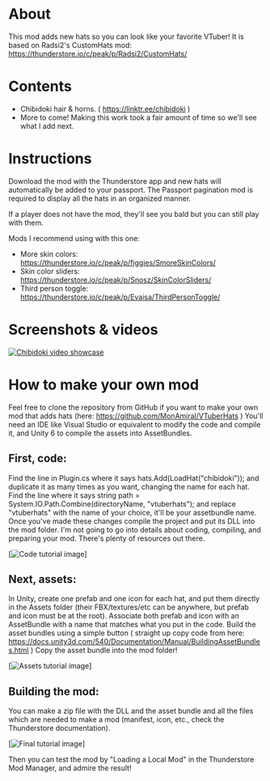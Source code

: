 # About
This mod adds new hats so you can look like your favorite VTuber!
It is based on Radsi2's CustomHats mod: https://thunderstore.io/c/peak/p/Radsi2/CustomHats/

# Contents
- Chibidoki hair & horns. ( https://linktr.ee/chibidoki )
- More to come! Making this work took a fair amount of time so we'll see what I add next.

# Instructions
Download the mod with the Thunderstore app and new hats will automatically be added to your passport.
The Passport pagination mod is required to display all the hats in an organized manner.

If a player does not have the mod, they'll see you bald but you can still play with them.

Mods I recommend using with this one:
- More skin colors: https://thunderstore.io/c/peak/p/figgies/SmoreSkinColors/
- Skin color sliders: https://thunderstore.io/c/peak/p/Snosz/SkinColorSliders/
- Third person toggle: https://thunderstore.io/c/peak/p/Evaisa/ThirdPersonToggle/

# Screenshots & videos
[![Chibidoki video showcase](https://img.youtube.com/vi/mSxd_n8iQtA/0.jpg)](https://youtu.be/mSxd_n8iQtA)

# How to make your own mod
Feel free to clone the repository from GitHub if you want to make your own mod that adds hats (here: https://github.com/MonAmiral/VTuberHats )
You'll need an IDE like Visual Studio or equivalent to modify the code and compile it, and Unity 6 to compile the assets into AssetBundles.

## First, code: 
Find the line in Plugin.cs where it says hats.Add(LoadHat("chibidoki")); and duplicate it as many times as you want, changing the name for each hat.
Find the line where it says string path = System.IO.Path.Combine(directoryName, "vtuberhats"); and replace "vtuberhats" with the name of your choice, it'll be your assetbundle name.
Once you've made these changes compile the project and put its DLL into the mod folder.
I'm not going to go into details about coding, compiling, and preparing your mod. There's plenty of resources out there.

[![Code tutorial image](https://monamiral.games/wp-content/uploads/VTuberHatsTutorial1.png)]

## Next, assets:
In Unity, create one prefab and one icon for each hat, and put them directly in the Assets folder (their FBX/textures/etc can be anywhere, but prefab and icon must be at the root).
Associate both prefab and icon with an AssetBundle with a name that matches what you put in the code.
Build the asset bundles using a simple button ( straight up copy code from here: https://docs.unity3d.com/540/Documentation/Manual/BuildingAssetBundles.html )
Copy the asset bundle into the mod folder!

[![Assets tutorial image](https://monamiral.games/wp-content/uploads/VTuberHatsTutorial2.png)]

## Building the mod:
You can make a zip file with the DLL and the asset bundle and all the files which are needed to make a mod (manifest, icon, etc., check the Thunderstore documentation).

[![Final tutorial image](https://monamiral.games/wp-content/uploads/VTuberHatsTutorial3.png)]

Then you can test the mod by "Loading a Local Mod" in the Thunderstore Mod Manager, and admire the result!
